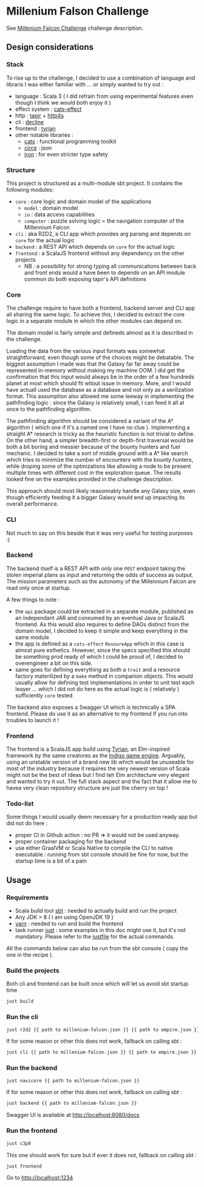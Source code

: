 # Millenium Falson Challenge

See [Millenium Falcon Challenge](https://github.com/dataiku/millenium-falcon-challenge) challenge description.

## Design considerations

### Stack

To rise up to the challenge, I decided to use a combination of language and libraris I was either familiar with ... or simply wanted to try out :

- language : Scala 3 ( I did refrain from using experimental features even though I think we would both enjoy it )
- effect system : [cats-effect](https://typelevel.org/cats-effect/)
- http : [tapir](https://tapir.softwaremill.com) + [http4s](https://http4s.org/)
- cli : [decline](https://ben.kirw.in/decline/)
- frontend : [tyrian](https://tyrian.indigoengine.io/)
- other notable libraries :
  - [cats](https://typelevel.org/cats/) : functional programming toolkit
  - [circe](https://circe.github.io/circe/) : json
  - [iron](https://iltotore.github.io/iron/docs/modules/decline.html) : for even stricter type safety

### Structure

This project is structured as a multi-module sbt project. It contains the following modules:

- `core` : core logic and domain model of the applications
  - `model` : domain model
  - `io` : data access capabilities
  - `computer` : puzzle solving logic = the navigation computer of the Millennium Falcon
- `cli` : aka R2D2, a CLI app which provides arg parsing and depends on `core` for the actual logic
- `backend` : a REST API which depends on `core` for the actual logic
- `frontend` : a ScalaJS frontend without any dependency on the other projects
  - NB : a possibility for strong typing all communications between back and front ends would a have been to depends on an API module common do both exposing tapir's API definitions

### Core

The challenge require to have both a frontend, backend server and CLI app all sharing the same logic. To achieve this, I decided to extract the core logic in a separate module in which the other modules can depend on.

The domain model is fairly simple and defineds almost as it is described in the challenge.

Loading the data from the various input formats was somewhat straightforward, even though some of the choices might be debatable. The biggest assumption I made was that the Galaxy far far away could be represented in-memory without making my machine OOM. I did get the confirmation that this input would always be in the order of a few hundreds planet at most which should fit witout issue in memory. More, and I would have actuall used the database as a database and not only as a serilization format. This assumption also allowed me some leeway in implementing the pathfinding logic : since the Galaxy is relatively small, I can feed it all at once to the pathfinding algorithm.

The pathfinding algorithm should be considered a variant of the A\* algorithm ( which one if it's a named one I have no clue ). Implementing a straight A\* research is tricky as the heuristic function is not trivial to define. On the other hand, a simpler breadth-first or depth-first traversal would be both a bit boring and messier because of the bounty hunters and fuel mechanic. I decided to take a sort of middle ground with a A* like search which tries to minimize the number of encounters with the bounty hunters, while droping some of the optmizations like allowing a node to be present multiple times with different cost in the exploration queue. The results looked fine on the examples provided in the challenge description.

This approach should most likely reasonnably handle any Galaxy size, even though efficiently feeding it a bigger Galaxy would end up impacting its overall performance.

### CLI

Not much to say on this beside that it was very useful for testing purposes :)

### Backend

The backend itself is a REST API with only one `POST` endpoint taking the stolen imperial plans as input and returning the odds of success as output. The mission parameters such as the autonomy of the Millennium Falcon are read only once at startup.

A few things to note :

- the `api` package could be extracted in a separate module, published as an independant JAR and consumed by an eventual Java or ScalaJS frontend. As this would also requires to define DAOs distinct from the domain model, I decided to keep it simple and keep everything in the same module
- the app is defined as a  `cats-effect` `ResoureApp` which in this case is almost pure esthetics. However, since the specs specified this should be something prod ready of which I could be proud of, I decided to overengineer a bit on this side.
- same goes for defining everything as both a `trait` and a resource factory materilized by a `make` method in companion objects. This would usually allow for defining test implementations in order to unit test each leayer ... which I did not do here as the actual logic is ( relatively ) sufficiently `core` tested

The backend also exposes a Swagger UI which is technically a SPA frontend. Please do use it as an alternative to my frontend if you run into troubles to launch it !

### Frontend

The frontend is a ScalaJS app build using [Tyrian](https://tyrian.indigoengine.io/), an Elm-inspired framework by the same creatores as the [Indigo game engine](https://indigoengine.io/). Arguably, using an unstable version of a brand new lib which would be unuseable for most of the industry because it requires the very newest version of Scala might not be the best of ideas but I find teh Elm architecture very elegant and wanted to try it out. The full stack aspect and the fact that it allow me to havea very clean repository structure are just the cherry on top !

### Todo-list

Some things I would usually deem necessary for a production ready app but did not do here :

- proper CI in Github action : no PR => it would not be used anyway.
- proper container packaging for the backend
- use either GraalVM or Scala Native to compile the CLI to native executable : running from sbt console should be fine for now, but the startup time is a bit of a pain

## Usage

### Requirements

- Scala build tool [sbt](https://www.scala-sbt.org/) : needed to actually build and run the project
- Any JDK > 8 ( I am using OpenJDK 19 )
- [yarn](https://yarnpkg.com/) : needed to run and build the frontend
- task runner [just](https://just.systems/) : some examples in this doc might use it, but it's not mandatory. Please refer to the [justfile](justfile) for the actual commands.

All the commands below can also be run from the sbt console ( copy the one in the recipe ).

### Build the projects

Both cli and frontend can be built once which will let us avoid sbt startup time

```bash
just build
```

### Run the cli

```bash
just r2d2 {{ path to millenium-falcon.json }} {{ path to empire.json }}
```

If for some reason or other this does not work, fallback on calling sbt :

```bash
just cli {{ path to millenium-falcon.json }} {{ path to empire.json }}
```

### Run the backend

```bash
just navicore {{ path to millenium-falcon.json }}
```

If for some reason or other this does not work, fallback on calling sbt :

```bash
just backend {{ path to millenium-falcon.json }}
```

Swagger UI is available at <http://localhost:8080/docs>

### Run the frontend

```bash
just c3p0
```

This one should work for sure but if ever it does not, fallback on calling sbt :

```bash
just frontend
```

Go to <http://localhost:1234>
